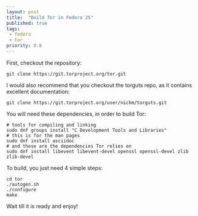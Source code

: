 ```yaml
---
layout: post
title:  "Build Tor in Fedora 25"
published: true
tags: 
 - fedora
 - tor
priority: 0.8
---
```

First, checkout the repository:

    git clone https://git.torproject.org/tor.git

I would also recommend that you checkout the torguts repo, as it contains excellent documentation:

    git clone https://git.torproject.org/user/nickm/torguts.git

You will need these dependencies, in order to build Tor:

    # tools for compiling and linking
    sudo dnf groups install "C Development Tools and Libraries"
    # this is for the man pages
    sudo dnf install asciidoc
    # and these are the dependencies Tor relies on
    sudo dnf install libevent libevent-devel openssl openssl-devel zlib zlib-devel

To build, you just need 4 simple steps:

    cd tor
    ./autogen.sh
    ./configure
    make

Wait till it is ready and enjoy!
